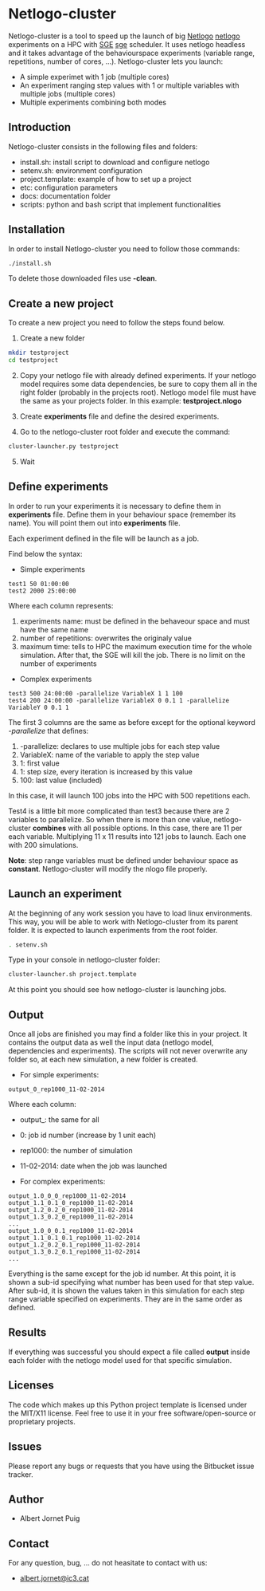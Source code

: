 Netlogo-cluster
=========

Netlogo-cluster is a tool to speed up the launch of big [Netlogo] [netlogo] experiments on a HPC with [SGE] [sge] scheduler. It uses netlogo headless and it takes advantage of the behaviourspace experiments (variable range, repetitions, number of cores, ...). Netlogo-cluster lets you launch:

 - A simple experimet with 1 job (multiple cores)
 - An experiment ranging step values with 1 or multiple variables with multiple jobs (multiple cores)
 - Multiple experiments combining both modes



Introduction
--------------

Netlogo-cluster consists in the following files and folders:

* install.sh: install script to download and configure netlogo
* setenv.sh: environment configuration
* project.template: example of how to set up a project
* etc: configuration parameters
* docs: documentation folder
* scripts: python and bash script that implement functionalities

Installation
--------------

In order to install Netlogo-cluster you need to follow those commands:

```sh
./install.sh
```

To delete those downloaded files use **-clean**.

Create a new project
--------------

To create a new project you need to follow the steps found below.

1. Create a new folder

```sh
mkdir testproject
cd testproject
```

2. Copy your netlogo file with already defined experiments. If your netlogo model requires some data dependencies, be sure to copy them all in the right folder (probably in the projects root).
Netlogo model file must have the same as your projects folder. In this example: **testproject.nlogo**

3. Create **experiments** file and define the desired experiments.

4. Go to the netlogo-cluster root folder and execute the command:

```sh
cluster-launcher.py testproject
```

5. Wait

Define experiments
--------------

In order to run your experiments it is necessary to define them in **experiments** file. Define them in your behaviour space (remember its name). You will point them out into **experiments** file.

Each experiment defined in the file will be launch as a job. 

Find below the syntax:

*  Simple experiments
```
test1 50 01:00:00
test2 2000 25:00:00
```

Where each column represents:
1. experiments name: must be defined in the behaveour space and must have the same name
2. number of repetitions: overwrites the originaly value
3. maximum time: tells to HPC the maximum execution time for the whole simulation. After that, the SGE will kill the job.
There is no limit on the number of experiments

*   Complex experiments
```
test3 500 24:00:00 -parallelize VariableX 1 1 100
test4 200 24:00:00 -parallelize VariableX 0 0.1 1 -parallelize VariableY 0 0.1 1
```

The first 3 columns are the same as before except for the optional keyword *-parallelize* that defines:
1. -parallelize: declares to use multiple jobs for each step value
2. VariableX: name of the variable to apply the step value
3. 1: first value
4. 1: step size, every iteration is increased by this value
5. 100: last value (included)

In this case, it will launch 100 jobs into the HPC with 500 repetitions each.

Test4 is a little bit more complicated than test3 because there are 2 variables to parallelize. So when there is more than one value, netlogo-cluster **combines** with all possible options. In this case, there are 11 per each variable. Multiplying 11 x 11 results into 121 jobs to launch. Each one with 200 simulations.

**Note**: step range variables must be defined under behaviour space as **constant**. Netlogo-cluster will modify the nlogo file properly. 

Launch an experiment
----------------------

At the beginning of any work session you have to load linux environments. This way, you will be able to work with Netlogo-cluster from its parent folder.
It is expected to launch experiments from the root folder.

```sh
. setenv.sh
```

Type in your console in netlogo-cluster folder:

```sh
cluster-launcher.sh project.template
```

At this point you should see how netlogo-cluster is launching jobs.

Output
---------------------

Once all jobs are finished you may find a folder like this in your project. It contains the output data as well the input data (netlogo model, dependencies and experiments). The scripts will not never overwrite any folder so, at each new simulation, a new folder is created. 

* For simple experiments:
```
output_0_rep1000_11-02-2014
```

Where each column:
* output_: the same for all
* 0: job id number (increase by 1 unit each)
* rep1000: the number of simulation 
* 11-02-2014: date when the job was launched

* For complex experiments:
```
output_1.0_0_0_rep1000_11-02-2014
output_1.1_0.1_0_rep1000_11-02-2014
output_1.2_0.2_0_rep1000_11-02-2014
output_1.3_0.2_0_rep1000_11-02-2014
...
output_1.0_0_0.1_rep1000_11-02-2014
output_1.1_0.1_0.1_rep1000_11-02-2014
output_1.2_0.2_0.1_rep1000_11-02-2014
output_1.3_0.2_0.1_rep1000_11-02-2014
...
```

Everything is the same except for the job id number. At this point, it is shown a sub-id specifying what number has been used for that step value. After sub-id, it is shown the values taken in this simulation for each step range variable specified on experiments. They are in the same order as defined.

Results
---------

If everything was successful you should expect a file called **output** inside each folder with the netlogo model used for that specific simulation. 

[netlogo]:http://ccl.northwestern.edu/netlogo/
[sge]:http://en.wikipedia.org/wiki/Oracle_Grid_Engine

Licenses
---------

The code which makes up this Python project template is licensed under the MIT/X11 license. Feel free to use it in your free software/open-source or proprietary projects.	

Issues
---------

Please report any bugs or requests that you have using the Bitbucket issue tracker.

Author
---------

* Albert Jornet Puig

Contact
---------
For any question, bug, ... do not heasitate to contact with us:

* albert.jornet@ic3.cat


[netlogo]:http://ccl.northwestern.edu/netlogo/
[sge]:http://en.wikipedia.org/wiki/Oracle_Grid_Engine
